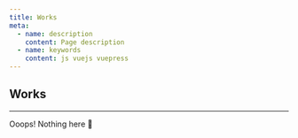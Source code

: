 ```yaml
---
title: Works
meta:
  - name: description
    content: Page description
  - name: keywords
    content: js vuejs vuepress
---
```


## Works
---

Ooops! Nothing here :eyes:
